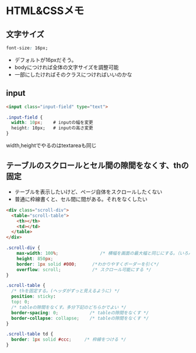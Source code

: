 # HTML&CSSメモ

## 文字サイズ
``` css
font-size: 16px;
```

- デフォルトが16pxだそう。
- bodyにつければ全体の文字サイズを調整可能
- 一部にしたければそのクラスにつければいいのかな

## input

``` html
<input class="input-field" type="text">
```

``` css
.input-field {
  width: 10px;    # inputの幅を変更
  height: 10px;   # inputの高さ変更
}
```
width,heightでやるのはtextareaも同じ

## テーブルのスクロールとセル間の隙間をなくす、thの固定

- テーブルを表示したいけど、ページ自体をスクロールしたくない
- 普通に枠線書くと、セル間に間がある。それをなくしたい

``` html
<div class="scroll-div">
  <table="scroll-table">
    <th></th>
    <td></td>
  </table>
</div>
```

``` css
.scroll-div {
    max-width: 100%;                /* 横幅を画面の最大幅と同じにする。（いろんなディスプレイで自動で合わせられる） */
    height: 850px;
    border: 1px solid #000;      /*わかりやすくボーダーを引く*/
    overflow: scroll;            /* スクロール可能にする */
}

.scroll-table {
  /* thを固定する。(ヘッダがずっと見えるように) */
  position: sticky:
  top: 0;
  /* tableの隙間をなくす。多分下記のどちらかでよい */
  border-spacing: 0;            /* tableの隙間をなくす */
  border-collapse: collapse;    /* tableの隙間をなくす */
}

.scroll-table td {
  border: 1px solid #ccc;     /* 枠線をつける */
}
```